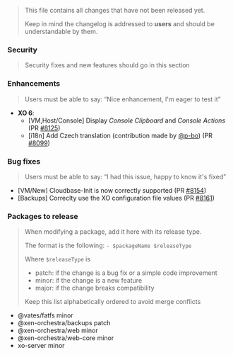 > This file contains all changes that have not been released yet.
>
> Keep in mind the changelog is addressed to **users** and should be
> understandable by them.

### Security

> Security fixes and new features should go in this section

### Enhancements

> Users must be able to say: “Nice enhancement, I'm eager to test it”

- **XO 6**:
  - [VM,Host/Console] Display _Console Clipboard_ and _Console Actions_ (PR [#8125](https://github.com/vatesfr/xen-orchestra/pull/8125))
  - [i18n] Add Czech translation (contribution made by [@p-bo](https://github.com/p-bo)) (PR [#8099](https://github.com/vatesfr/xen-orchestra/pull/8099))

### Bug fixes

> Users must be able to say: “I had this issue, happy to know it's fixed”

- [VM/New] Cloudbase-Init is now correctly supported (PR [#8154](https://github.com/vatesfr/xen-orchestra/pull/8154))
- [Backups] Correclty use the XO configuration file values (PR [#8161](https://github.com/vatesfr/xen-orchestra/pull/8161))

### Packages to release

> When modifying a package, add it here with its release type.
>
> The format is the following: `- $packageName $releaseType`
>
> Where `$releaseType` is
>
> - patch: if the change is a bug fix or a simple code improvement
> - minor: if the change is a new feature
> - major: if the change breaks compatibility
>
> Keep this list alphabetically ordered to avoid merge conflicts

<!--packages-start-->

- @vates/fatfs minor
- @xen-orchestra/backups patch
- @xen-orchestra/web minor
- @xen-orchestra/web-core minor
- xo-server minor

<!--packages-end-->
